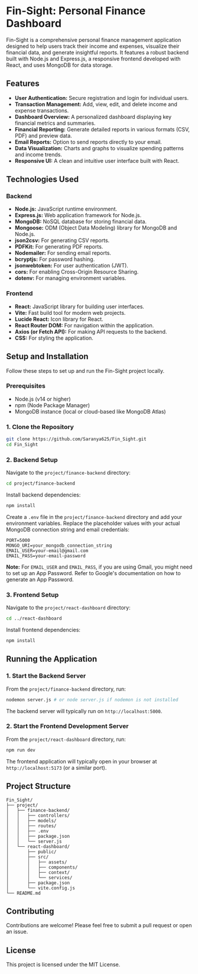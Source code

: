 # Fin-Sight: Personal Finance Dashboard

Fin-Sight is a comprehensive personal finance management application designed to help users track their income and expenses, visualize their financial data, and generate insightful reports. It features a robust backend built with Node.js and Express.js, a responsive frontend developed with React, and uses MongoDB for data storage.

## Features

-   **User Authentication:** Secure registration and login for individual users.
-   **Transaction Management:** Add, view, edit, and delete income and expense transactions.
-   **Dashboard Overview:** A personalized dashboard displaying key financial metrics and summaries.
-   **Financial Reporting:** Generate detailed reports in various formats (CSV, PDF) and preview data.
-   **Email Reports:** Option to send reports directly to your email.
-   **Data Visualization:** Charts and graphs to visualize spending patterns and income trends.
-   **Responsive UI:** A clean and intuitive user interface built with React.

## Technologies Used

### Backend

-   **Node.js:** JavaScript runtime environment.
-   **Express.js:** Web application framework for Node.js.
-   **MongoDB:** NoSQL database for storing financial data.
-   **Mongoose:** ODM (Object Data Modeling) library for MongoDB and Node.js.
-   **json2csv:** For generating CSV reports.
-   **PDFKit:** For generating PDF reports.
-   **Nodemailer:** For sending email reports.
-   **bcryptjs:** For password hashing.
-   **jsonwebtoken:** For user authentication (JWT).
-   **cors:** For enabling Cross-Origin Resource Sharing.
-   **dotenv:** For managing environment variables.

### Frontend

-   **React:** JavaScript library for building user interfaces.
-   **Vite:** Fast build tool for modern web projects.
-   **Lucide React:** Icon library for React.
-   **React Router DOM:** For navigation within the application.
-   **Axios (or Fetch API):** For making API requests to the backend.
-   **CSS:** For styling the application.

## Setup and Installation

Follow these steps to set up and run the Fin-Sight project locally.

### Prerequisites

-   Node.js (v14 or higher)
-   npm (Node Package Manager)
-   MongoDB instance (local or cloud-based like MongoDB Atlas)

### 1. Clone the Repository

```bash
git clone https://github.com/Saranya625/Fin_Sight.git
cd Fin_Sight
```

### 2. Backend Setup

Navigate to the `project/finance-backend` directory:

```bash
cd project/finance-backend
```

Install backend dependencies:

```bash
npm install
```

Create a `.env` file in the `project/finance-backend` directory and add your environment variables. Replace the placeholder values with your actual MongoDB connection string and email credentials:

```env
PORT=5000
MONGO_URI=your_mongodb_connection_string
EMAIL_USER=your-email@gmail.com
EMAIL_PASS=your-email-password
```

**Note:** For `EMAIL_USER` and `EMAIL_PASS`, if you are using Gmail, you might need to set up an App Password. Refer to Google's documentation on how to generate an App Password.

### 3. Frontend Setup

Navigate to the `project/react-dashboard` directory:

```bash
cd ../react-dashboard
```

Install frontend dependencies:

```bash
npm install
```

## Running the Application

### 1. Start the Backend Server

From the `project/finance-backend` directory, run:

```bash
nodemon server.js # or node server.js if nodemon is not installed
```

The backend server will typically run on `http://localhost:5000`.

### 2. Start the Frontend Development Server

From the `project/react-dashboard` directory, run:

```bash
npm run dev
```

The frontend application will typically open in your browser at `http://localhost:5173` (or a similar port).

## Project Structure

```
Fin_Sight/
├── project/
│   ├── finance-backend/
│   │   ├── controllers/
│   │   ├── models/
│   │   ├── routes/
│   │   ├── .env
│   │   ├── package.json
│   │   └── server.js
│   └── react-dashboard/
│       ├── public/
│       ├── src/
│       │   ├── assets/
│       │   ├── components/
│       │   ├── context/
│       │   └── services/
│       ├── package.json
│       └── vite.config.js
└── README.md
```

## Contributing

Contributions are welcome! Please feel free to submit a pull request or open an issue.

## License

This project is licensed under the MIT License.

